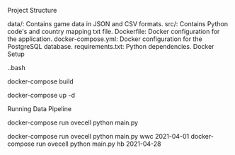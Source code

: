 Project Structure

data/: Contains game data in JSON and CSV formats.
src/: Contains Python code's and country mapping txt file.
Dockerfile: Docker configuration for the application.
docker-compose.yml: Docker configuration for the PostgreSQL database.
requirements.txt: Python dependencies.
Docker Setup

..bash

docker-compose build

docker-compose up -d

Running Data Pipeline

docker-compose run ovecell python main.py 

docker-compose run ovecell python main.py wwc 2021-04-01 
docker-compose run ovecell python main.py hb 2021-04-28
